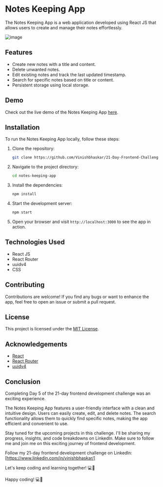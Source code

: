 # Notes Keeping App

The Notes Keeping App is a web application developed using React JS that allows users to create and manage their notes effortlessly.

![image](https://github.com/Vinishbhaskar/21-Day-Frontend-Challenge/assets/25699351/0391f71b-8336-425d-bf74-bb9757d79379)

## Features

- Create new notes with a title and content.
- Delete unwanted notes.
- Edit existing notes and track the last updated timestamp.
- Search for specific notes based on title or content.
- Persistent storage using local storage.

## Demo

Check out the live demo of the Notes Keeping App [here](https://notes-keeper-21day.netlify.app/).

## Installation

To run the Notes Keeping App locally, follow these steps:

1. Clone the repository:

   ```bash
   git clone https://github.com/Vinishbhaskar/21-Day-Frontend-Challenge
   ```

2. Navigate to the project directory:

   ```bash
   cd notes-keeping-app
   ```

3. Install the dependencies:

   ```bash
   npm install
   ```

4. Start the development server:

   ```bash
   npm start
   ```

5. Open your browser and visit `http://localhost:3000` to see the app in action.

## Technologies Used

- React JS
- React Router
- uuidv4
- CSS

## Contributing

Contributions are welcome! If you find any bugs or want to enhance the app, feel free to open an issue or submit a pull request.

## License

This project is licensed under the [MIT License](insert-license-url-here).

## Acknowledgements

- [React](https://reactjs.org/)
- [React Router](https://reactrouter.com/)
- [uuidv4](https://www.npmjs.com/package/uuidv4)

## Conclusion

Completing Day 5 of the 21-day frontend development challenge was an exciting experience.

The Notes Keeping App features a user-friendly interface with a clean and intuitive design. Users can easily create, edit, and delete notes. The search functionality allows them to quickly find specific notes, making the app efficient and convenient to use.

Stay tuned for the upcoming projects in this challenge. I'll be sharing my progress, insights, and code breakdowns on LinkedIn. Make sure to follow me and join me on this exciting journey of frontend development.

Follow my 21-day frontend development challenge on LinkedIn: [https://www.linkedin.com/in/vinishbhaskar/]

Let's keep coding and learning together! 💻🚀

Happy coding! 💻🚀
